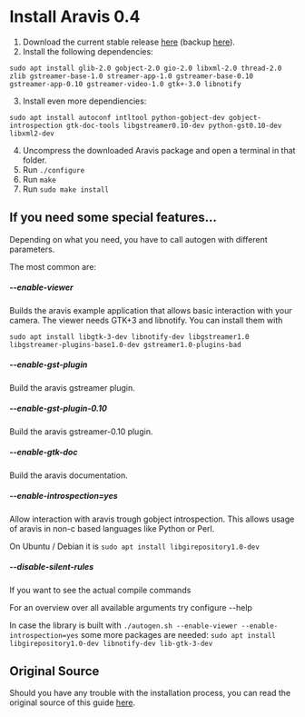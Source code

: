 # Install Aravis 0.4

1. Download the current stable release  [here](http://ftp.gnome.org/pub/GNOME/sources/aravis/0.4/) (backup [here](https://sourceforge.net/projects/roboticslab/files/External/aravis)).
2. Install the following dependencies:
```
sudo apt install glib-2.0 gobject-2.0 gio-2.0 libxml-2.0 thread-2.0 zlib gstreamer-base-1.0 streamer-app-1.0 gstreamer-base-0.10 gstreamer-app-0.10 gstreamer-video-1.0 gtk+-3.0 libnotify
```
3. Install even more dependiencies:
```
sudo apt install autoconf intltool python-gobject-dev gobject-introspection gtk-doc-tools libgstreamer0.10-dev python-gst0.10-dev libxml2-dev
```
4. Uncompress the downloaded Aravis package and open a terminal in that folder.
5. Run `./configure`
6. Run `make`
7. Run `sudo make install`

## If you need some special features...
Depending on what you need, you have to call autogen with different parameters.

The most common are:

##### --enable-viewer 
Builds the aravis example application that allows basic interaction with your camera. The viewer needs GTK+3 and libnotify. You can install them with

```
sudo apt install libgtk-3-dev libnotify-dev libgstreamer1.0 libgstreamer-plugins-base1.0-dev gstreamer1.0-plugins-bad
```

##### --enable-gst-plugin 
Build the aravis gstreamer plugin.

##### --enable-gst-plugin-0.10 
Build the aravis gstreamer-0.10 plugin.

##### --enable-gtk-doc 
Build the aravis documentation.

##### --enable-introspection=yes 
Allow interaction with aravis trough gobject introspection. This allows usage of aravis in non-c based languages like Python or Perl.

On Ubuntu / Debian it is `sudo apt install libgirepository1.0-dev`

##### --disable-silent-rules 
If you want to see the actual compile commands

For an overview over all available arguments try configure --help

In case the library is built with `./autogen.sh --enable-viewer --enable-introspection=yes` some more packages are needed: `sudo apt install libgirepository1.0-dev libnotify-dev lib-gtk-3-dev`

## Original Source
Should you have any trouble with the installation process, you can read the original source of this guide [here](https://github.com/TheImagingSource/tiscamera/wiki/Aravis).
